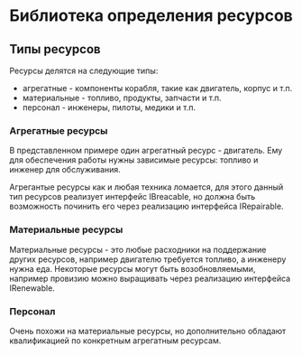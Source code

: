 # Библиотека определения ресурсов

## Типы ресурсов
Ресурсы делятся на следующие типы:
- агрегатные - компоненты корабля, такие как двигатель, корпус и т.п.
- материальные - топливо, продукты, запчасти и т.п.
- персонал - инженеры, пилоты, медики и т.п.

### Агрегатные ресурсы
В представленном примере один агрегатный ресурс - двигатель. Ему для обеспечения работы нужны зависимые ресурсы: топливо и инженер для обслуживания.

Агрегантые ресурсы как и любая техника ломается, для этого данный тип ресурсов реализует интерфейс IBreacable, но должна быть возможность починить его через реализацию интерфейса IRepairable.

### Материальные ресурсы
Материальные ресурсы - это любые расходники на поддержание других ресурсов, например двигателю требуется топливо, а инженеру нужна еда.
Некоторые ресурсы могут быть возобновляемыми, например провизию можно выращивать через реализацию интерфейса IRenewable.

### Персонал
Очень похожи на материальные ресурсы, но дополнительно обладают квалификацией по конкретным агрегатным ресурсам.